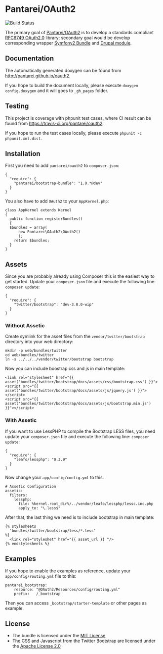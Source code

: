 Pantarei/OAuth2
===============

<a href="https://travis-ci.org/pantarei/oauth2"><img src="https://travis-ci.org/pantarei/oauth2.png?branch=1.0" alt="Build Status" /></a>

The primary goal of
[Pantarei/OAuth2](https://github.com/pantarei/oauth2) is to develop a
standards compliant [RFC6749
OAuth2.0](http://tools.ietf.org/html/rfc6749) library; secondary goal
would be develop corresponding wrapper [Symfony2
Bundle](http://www.symfony.com) and [Drupal module](http://drupal.org).

Documentation
-------------

The automatically generated doxygen can be found from
http://pantarei.github.io/oauth2.

If you hope to build the document locally, please execute
`doxygen config.doxygen` and it will goes to `_gh_pages` folder.

Testing
-------

This project is coverage with phpunit test cases, where CI result can be
found from https://travis-ci.org/pantarei/oauth2.

If you hope to run the test cases locally, please execute
`phpunit -c phpunit.xml.dist`.

Installation
------------

First you need to add `pantarei/oauth2` to `composer.json`:

    {
      "require": {
        "pantarei/bootstrap-bundle": "1.0.*@dev"
      }
    }

You also have to add `OAuth2` to your `AppKernel.php`:

    class AppKernel extends Kernel
    {
      public function registerBundles()
      {
      $bundles = array(
          new Pantarei\OAuth2\OAuth2()
          );
        return $bundles;
      }
    }

Assets
------

Since you are probably already using Composer this is the easiest way to
get started. Update your `composer.json` file and execute the following
line: `composer update`:

    {
      "require": {
        "twitter/bootstrap": "dev-3.0.0-wip"
      }
    }

### Without Assetic

Create symlink for the asset files from the `vendor/twitter/bootstrap`
directory into your web directory:

    mkdir -p web/bundles/twitter
    cd web/bundles/twitter
    ln -s ../../../vendor/twitter/bootstrap bootstrap

Now you can include boostrap css and js in main template:

    <link rel="stylesheet" href="{{ asset('bundles/twitter/bootstrap/docs/assets/css/bootstrap.css') }}">
    <script src="{{ asset('bundles/twitter/bootstrap/docs/assets/js/jquery.js') }}"></script>
    <script src="{{ asset('bundles/twitter/bootstrap/docs/assets/js/bootstrap.min.js') }}"></script>

### With Assetic

If you want to use LessPHP to compile the Bootstrap LESS files, you need
update your `composer.json` file and execute the following line:
`composer update`:

    {
      "require": {
        "leafo/lessphp": "0.3.9"
      }
    }

Now change your `app/config/config.yml` to this:

    # Assetic Configuration
    assetic:
      filters:
        lessphp:
          file: %kernel.root_dir%/../vendor/leafo/lessphp/lessc.inc.php
          apply_to: "\.less$"

After that, the last thing we need is to include bootstrap in main
template:

    {% stylesheets
      'bundles/twitter/bootstrap/less/*.less'
    %}
      <link rel="styleshet" href="{{ asset_url }} "/>
    {% endstylesheets %}

Examples
--------

If you hope to enable the examples as reference, update your
`app/config/routing.yml` file to this:

    pantarei_bootstrap:
        resource: "@OAuth2/Resources/config/routing.yml"
        prefix:   /_bootstrap

Then you can access `_bootstrap/starter-template` or other pages as
example.

License
-------

-   The bundle is licensed under the [MIT
    License](http://opensource.org/licenses/MIT)
-   The CSS and Javascript from the Twitter Bootstrap are licensed under
    the [Apache License 2.0](http://www.apache.org/licenses/LICENSE-2.0)

